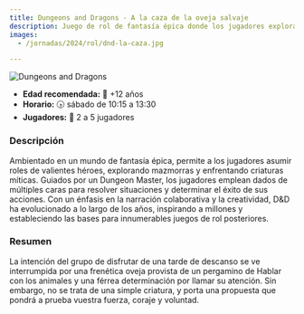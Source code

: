 ```yaml
---
title: Dungeons and Dragons - A la caza de la oveja salvaje
description: Juego de rol de fantasía épica donde los jugadores exploran mazmorras y enfrentan criaturas míticas.
images:
  - /jornadas/2024/rol/dnd-la-caza.jpg

---
```


![Dungeons and Dragons](../dnd-la-caza.jpg)

- **Edad recomendada:** 👦 +12 años
- **Horario:** 🕟 sábado de 10:15 a 13:30
- **Jugadores:** 🎲 2 a 5 jugadores

### Descripción

Ambientado en un mundo de fantasía épica, permite a los jugadores asumir roles de valientes héroes, explorando mazmorras y enfrentando criaturas míticas. Guiados por un Dungeon Master, los jugadores emplean dados de múltiples caras para resolver situaciones y determinar el éxito de sus acciones. Con un énfasis en la narración colaborativa y la creatividad, D&D ha evolucionado a lo largo de los años, inspirando a millones y estableciendo las bases para innumerables juegos de rol posteriores.

### Resumen

La intención del grupo de disfrutar de una tarde de descanso se ve interrumpida por una frenética oveja provista de un pergamino de Hablar con los animales y una férrea determinación por llamar su atención. Sin embargo, no se trata de una simple criatura, y porta una propuesta que pondrá a prueba vuestra fuerza, coraje y voluntad.